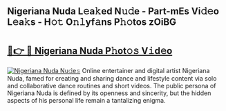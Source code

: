 ## Nigeriana Nuda L𝚎a𝚔ed N𝚞𝚍e - Part-mEs Vi𝚍𝚎o L𝚎a𝚔s - H𝚘𝚝 O𝚗𝚕yf𝚊ns P𝚑𝚘tos zOiBG

# <h2><a href="http://kfclqb.oniu.top/?m=Nigeriana+Nuda">🔗👉 🔴 Nigeriana Nuda P𝚑ot𝚘𝚜 V𝚒d𝚎o</a></h2>

[![Nigeriana Nuda Nu𝚍e𝚜](https://i.imgur.com/0qMVB7G.gif)](http://kfclqb.oniu.top/?m=Nigeriana+Nuda)
Online entertainer and digital artist Nigeriana Nuda, famed for creating and sharing dance and lifestyle content via solo and collaborative dance routines and short videos. The public persona of Nigeriana Nuda is defined by its openness and sincerity, but the hidden aspects of his personal life remain a tantalizing enigma.  
